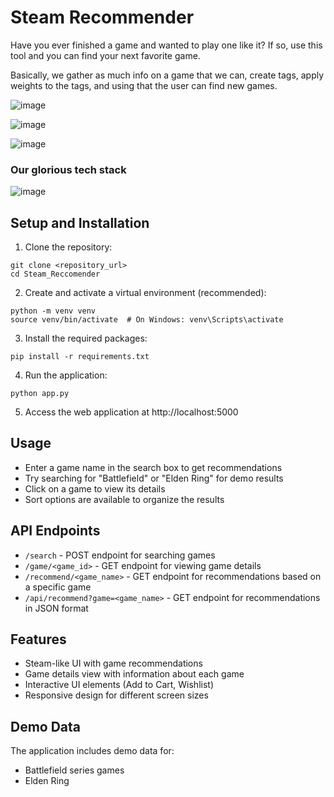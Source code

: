 # Steam Recommender 
Have you ever finished a game and wanted to play one like it? 
If so, use this tool and you can find your next favorite game.

Basically, we gather as much info on a game that we can, create tags, apply weights to the tags, and using that the user can find new games.

![image](https://github.com/user-attachments/assets/2aff4217-270c-4ca3-befa-715a3fc5b0a1)

![image](https://github.com/user-attachments/assets/55db5ddd-8998-4992-a786-674c5ffa1c5f)

![image](https://github.com/user-attachments/assets/1cd779b3-6b5a-47af-9b17-ea311d79c065)

### Our glorious tech stack
![image](https://github.com/user-attachments/assets/2266a005-ea0d-4081-9836-69bc965eac51)

## Setup and Installation

1. Clone the repository:
```
git clone <repository_url>
cd Steam_Reccomender
```

2. Create and activate a virtual environment (recommended):
```
python -m venv venv
source venv/bin/activate  # On Windows: venv\Scripts\activate
```

3. Install the required packages:
```
pip install -r requirements.txt
```

4. Run the application:
```
python app.py
```

5. Access the web application at http://localhost:5000

## Usage

- Enter a game name in the search box to get recommendations
- Try searching for "Battlefield" or "Elden Ring" for demo results
- Click on a game to view its details
- Sort options are available to organize the results

## API Endpoints

- `/search` - POST endpoint for searching games
- `/game/<game_id>` - GET endpoint for viewing game details
- `/recommend/<game_name>` - GET endpoint for recommendations based on a specific game
- `/api/recommend?game=<game_name>` - GET endpoint for recommendations in JSON format

## Features

- Steam-like UI with game recommendations
- Game details view with information about each game
- Interactive UI elements (Add to Cart, Wishlist)
- Responsive design for different screen sizes

## Demo Data

The application includes demo data for:
- Battlefield series games
- Elden Ring


